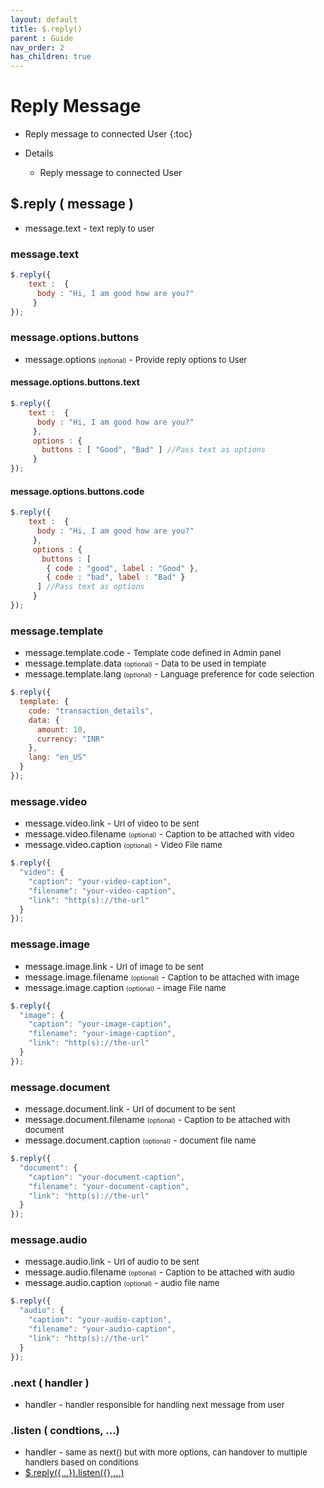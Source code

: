 ```yaml
---
layout: default
title: $.reply()
parent : Guide
nav_order: 2
has_children: true
---
```

# Reply Message
- Reply message to connected User
{:toc}


- Details
  - Reply message to connected User

## $.reply ( message )
*  message.text - <font size="2"> text reply to user</font>

### message.text
```javascript
$.reply({
    text :  {
      body : "Hi, I am good how are you?"
     }
});
```

### message.options.buttons
*  message.options <font size="1"> (optional)</font> - <font size="2">Provide reply options to User </font>

#### message.options.buttons.text
```javascript
$.reply({
    text :  {
      body : "Hi, I am good how are you?"
     },
     options : {
       buttons : [ "Good", "Bad" ] //Pass text as options
     }
});
```
#### message.options.buttons.code
```javascript
$.reply({
    text :  {
      body : "Hi, I am good how are you?"
     },
     options : {
       buttons : [
        { code : "good", label : "Good" },
        { code : "bad", label : "Bad" }
      ] //Pass text as options
     }
});
```

### message.template
*  message.template.code - <font size="2">Template code defined in Admin panel</font>
*  message.template.data <font size="1"> (optional)</font> - <font size="2">Data to be used in template</font>
*  message.template.lang <font size="1"> (optional)</font> - <font size="2">Language preference for code selection</font>

```javascript
$.reply({
  template: {
    code: "transaction_details",
    data: {
      amount: 10,
      currency: "INR"
    },
    lang: "en_US"
  }
});
```

### message.video
*  message.video.link - <font size="2">Url of video to be sent</font>
*  message.video.filename <font size="1"> (optional)</font> - <font size="2">Caption to be attached with video</font>
*  message.video.caption <font size="1"> (optional)</font> - <font size="2">Video File name </font>

```javascript
$.reply({
  "video": {
    "caption": "your-video-caption",
    "filename": "your-video-caption",
    "link": "http(s)://the-url"
  }
});
```

### message.image
*  message.image.link - <font size="2">Url of image to be sent</font>
*  message.image.filename <font size="1"> (optional)</font> - <font size="2">Caption to be attached with image</font>
*  message.image.caption <font size="1"> (optional)</font> - <font size="2">image File name </font>

```javascript
$.reply({
  "image": {
    "caption": "your-image-caption",
    "filename": "your-image-caption",
    "link": "http(s)://the-url"
  }
});
```

### message.document
*  message.document.link - <font size="2">Url of document to be sent</font>
*  message.document.filename <font size="1"> (optional)</font> - <font size="2">Caption to be attached with document</font>
*  message.document.caption <font size="1"> (optional)</font> - <font size="2">document file name </font>

```javascript
$.reply({
  "document": {
    "caption": "your-document-caption",
    "filename": "your-document-caption",
    "link": "http(s)://the-url"
  }
});
```

### message.audio
*  message.audio.link - <font size="2">Url of audio to be sent</font>
*  message.audio.filename <font size="1"> (optional)</font> - <font size="2">Caption to be attached with audio</font>
*  message.audio.caption <font size="1"> (optional)</font> - <font size="2">audio file name </font>

```javascript
$.reply({
  "audio": {
    "caption": "your-audio-caption",
    "filename": "your-audio-caption",
    "link": "http(s)://the-url"
  }
});
```

### .next ( handler )
*  handler - <font size="2"> handler responsible for handling next message from user</font>

### .listen ( condtions, ...)
*  handler - <font size="2"> same as next() but with more options, can handover to multiple handlers based on conditions</font>
*   [$.reply({...}).listen({},...)](listen.html)

